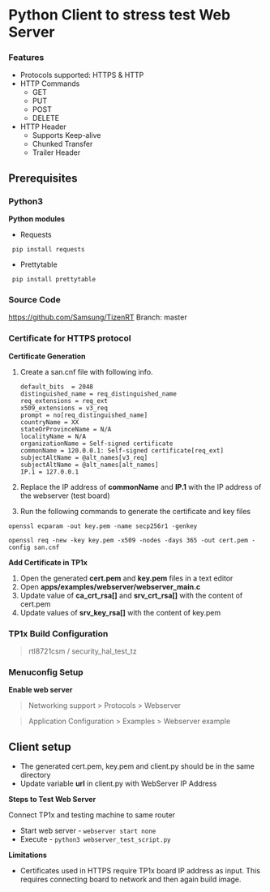 # Python Client to stress test Web Server

### Features

- Protocols supported: HTTPS & HTTP
- HTTP Commands
    - GET
    - PUT
    - POST
    - DELETE
- HTTP Header
    - Supports Keep-alive
    - Chunked Transfer
    - Trailer Header

## Prerequisites

### Python3
**Python modules**

- Requests

` pip install requests`

- Prettytable

` pip install prettytable`

### Source Code
https://github.com/Samsung/TizenRT
Branch: master

### Certificate for HTTPS protocol
**Certificate Generation**
1. Create a san.cnf file with following info.

    ```[req]
    default_bits  = 2048
    distinguished_name = req_distinguished_name
    req_extensions = req_ext
    x509_extensions = v3_req
    prompt = no[req_distinguished_name]
    countryName = XX
    stateOrProvinceName = N/A
    localityName = N/A
    organizationName = Self-signed certificate
    commonName = 120.0.0.1: Self-signed certificate[req_ext]
    subjectAltName = @alt_names[v3_req]
    subjectAltName = @alt_names[alt_names]
    IP.1 = 127.0.0.1
2. Replace the IP address of **commonName** and **IP.1** with the IP address of the webserver (test board)
3. Run the following commands to generate the certificate and key files

`openssl ecparam -out key.pem -name secp256r1 -genkey`

`openssl req -new -key key.pem -x509 -nodes -days 365 -out cert.pem -config san.cnf `

**Add Certificate in TP1x**
 1. Open the generated **cert.pem** and **key.pem** files in a text editor
 2. Open **apps/examples/webserver/webserver_main.c**
 3. Update value of **ca_crt_rsa[]** and **srv_crt_rsa[]** with the content of cert.pem
 4. Update values of **srv_key_rsa[]** with the content of key.pem

### TP1x Build Configuration

> rtl8721csm / security_hal_test_tz

### Menuconfig Setup
**Enable web server**
> Networking support > Protocols > Webserver 

> Application Configuration > Examples > Webserver example

## Client setup

- The generated cert.pem, key.pem and client.py should be in the same directory
- Update variable **url** in client.py with WebServer IP Address

**Steps to Test Web Server**

Connect TP1x and testing machine to same router
- Start web server - 
`webserver start none`
- Execute -
`python3 webserver_test_script.py`

**Limitations**
- Certificates used in HTTPS require TP1x board IP address as input. This requires connecting board to network and then again build image.
